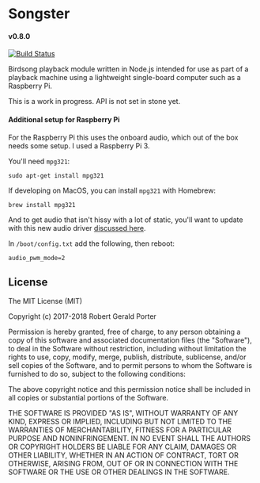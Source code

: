 # Songster
#### v0.8.0
[![Build Status](https://travis-ci.org/rgeraldporter/songster.svg?branch=master)](https://travis-ci.org/rgeraldporter/songster)

Birdsong playback module written in Node.js intended for use as part of a playback machine using a lightweight single-board computer such as a Raspberry Pi.

This is a work in progress. API is not set in stone yet.

#### Additional setup for Raspberry Pi

For the Raspberry Pi this uses the onboard audio, which out of the box needs some setup. I used a Raspberry Pi 3.

You'll need `mpg321`:

```
sudo apt-get install mpg321
```

If developing on MacOS, you can install `mpg321` with Homebrew:

```
brew install mpg321
```

And to get audio that isn't hissy with a lot of static, you'll want to update with this new audio driver [discussed here](https://www.raspberrypi.org/forums/viewtopic.php?f=29&t=136445).

In `/boot/config.txt` add the following, then reboot:
```
audio_pwm_mode=2
```

## License

The MIT License (MIT)

Copyright (c) 2017-2018 Robert Gerald Porter

Permission is hereby granted, free of charge, to any person obtaining a copy
of this software and associated documentation files (the "Software"), to deal
in the Software without restriction, including without limitation the rights
to use, copy, modify, merge, publish, distribute, sublicense, and/or sell
copies of the Software, and to permit persons to whom the Software is
furnished to do so, subject to the following conditions:

The above copyright notice and this permission notice shall be included in
all copies or substantial portions of the Software.

THE SOFTWARE IS PROVIDED "AS IS", WITHOUT WARRANTY OF ANY KIND, EXPRESS OR
IMPLIED, INCLUDING BUT NOT LIMITED TO THE WARRANTIES OF MERCHANTABILITY,
FITNESS FOR A PARTICULAR PURPOSE AND NONINFRINGEMENT. IN NO EVENT SHALL THE
AUTHORS OR COPYRIGHT HOLDERS BE LIABLE FOR ANY CLAIM, DAMAGES OR OTHER
LIABILITY, WHETHER IN AN ACTION OF CONTRACT, TORT OR OTHERWISE, ARISING FROM,
OUT OF OR IN CONNECTION WITH THE SOFTWARE OR THE USE OR OTHER DEALINGS IN
THE SOFTWARE.
